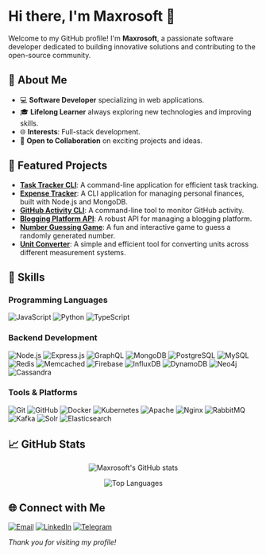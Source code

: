 # Hi there, I'm Maxrosoft 👋

Welcome to my GitHub profile! I'm **Maxrosoft**, a passionate software developer dedicated to building innovative solutions and contributing to the open-source community.

## 🚀 About Me

- 💻 **Software Developer** specializing in web applications.
- 🎓 **Lifelong Learner** always exploring new technologies and improving skills.
- 🌐 **Interests**: Full-stack development.
- 🤝 **Open to Collaboration** on exciting projects and ideas.

## 🔭 Featured Projects

- [**Task Tracker CLI**](https://github.com/Maxrosoft/task-tracker-cli): A command-line application for efficient task tracking.
- [**Expense Tracker**](https://github.com/Maxrosoft/expense-tracker): A CLI application for managing personal finances, built with Node.js and MongoDB.
- [**GitHub Activity CLI**](https://github.com/Maxrosoft/github-activity-cli): A command-line tool to monitor GitHub activity.
- [**Blogging Platform API**](https://github.com/Maxrosoft/blogging-platform-api): A robust API for managing a blogging platform.
- [**Number Guessing Game**](https://github.com/Maxrosoft/number-guessing-game): A fun and interactive game to guess a randomly generated number.
- [**Unit Converter**](https://github.com/Maxrosoft/unit-converter): A simple and efficient tool for converting units across different measurement systems.

## 💼 Skills

### Programming Languages

![JavaScript](https://img.shields.io/badge/-JavaScript-F7DF1E?logo=javascript&logoColor=000)
![Python](https://img.shields.io/badge/-Python-3776AB?logo=python&logoColor=fff)
![TypeScript](https://img.shields.io/badge/-TypeScript-3178C6?logo=typescript&logoColor=fff)

### Backend Development

![Node.js](https://img.shields.io/badge/-Node.js-339933?logo=node.js&logoColor=fff)
![Express.js](https://img.shields.io/badge/-Express.js-000000?logo=express&logoColor=fff)
![GraphQL](https://img.shields.io/badge/-GraphQL-E10098?logo=graphql&logoColor=fff)
![MongoDB](https://img.shields.io/badge/-MongoDB-47A248?logo=mongodb&logoColor=fff)
![PostgreSQL](https://img.shields.io/badge/-PostgreSQL-336791?logo=postgresql&logoColor=fff)
![MySQL](https://img.shields.io/badge/-MySQL-4479A1?logo=mysql&logoColor=fff)
![Redis](https://img.shields.io/badge/-Redis-DC382D?logo=redis&logoColor=fff)
![Memcached](https://img.shields.io/badge/-Memcached-005571?logo=memcached&logoColor=fff)
![Firebase](https://img.shields.io/badge/-Firebase-FFCA28?logo=firebase&logoColor=000)
![InfluxDB](https://img.shields.io/badge/-InfluxDB-22ADF6?logo=influxdb&logoColor=fff)
![DynamoDB](https://img.shields.io/badge/-DynamoDB-4053D6?logo=amazondynamodb&logoColor=fff)
![Neo4j](https://img.shields.io/badge/-Neo4j-008CC1?logo=neo4j&logoColor=fff)
![Cassandra](https://img.shields.io/badge/-Cassandra-1287B1?logo=apachecassandra&logoColor=fff)

### Tools & Platforms

![Git](https://img.shields.io/badge/-Git-F05032?logo=git&logoColor=fff)
![GitHub](https://img.shields.io/badge/-GitHub-181717?logo=github&logoColor=fff)
![Docker](https://img.shields.io/badge/-Docker-2496ED?logo=docker&logoColor=fff)
![Kubernetes](https://img.shields.io/badge/-Kubernetes-326CE5?logo=kubernetes&logoColor=fff)
![Apache](https://img.shields.io/badge/-Apache-D22128?logo=apache&logoColor=fff)
![Nginx](https://img.shields.io/badge/-Nginx-009639?logo=nginx&logoColor=fff)
![RabbitMQ](https://img.shields.io/badge/-RabbitMQ-FF6600?logo=rabbitmq&logoColor=fff)
![Kafka](https://img.shields.io/badge/-Kafka-231F20?logo=apachekafka&logoColor=fff)
![Solr](https://img.shields.io/badge/-Solr-D74109?logo=apache&logoColor=fff)
![Elasticsearch](https://img.shields.io/badge/-Elasticsearch-005571?logo=elasticsearch&logoColor=fff)

## 📈 GitHub Stats

<p align="center">
  <img src="https://github-readme-stats.vercel.app/api?username=Maxrosoft&show_icons=true&theme=radical" alt="Maxrosoft's GitHub stats" />
</p>

<p align="center">
  <img src="https://github-readme-stats.vercel.app/api/top-langs/?username=Maxrosoft&layout=compact&theme=radical" alt="Top Languages" />
</p>

## 🌐 Connect with Me

[![Email](https://img.shields.io/badge/-Email-D14836?logo=gmail&logoColor=fff&style=flat-square)](mailto:maxfilipenko07@gmail.com)
[![LinkedIn](https://img.shields.io/badge/-LinkedIn-0077B5?logo=linkedin&logoColor=fff&style=flat-square)](https://www.linkedin.com/in/maksym-fylypenko-908009235/)
[![Telegram](https://img.shields.io/badge/-Telegram-2CA5E0?logo=telegram&logoColor=fff&style=flat-square)](https://t.me/maxrosoftf)


*Thank you for visiting my profile!*
